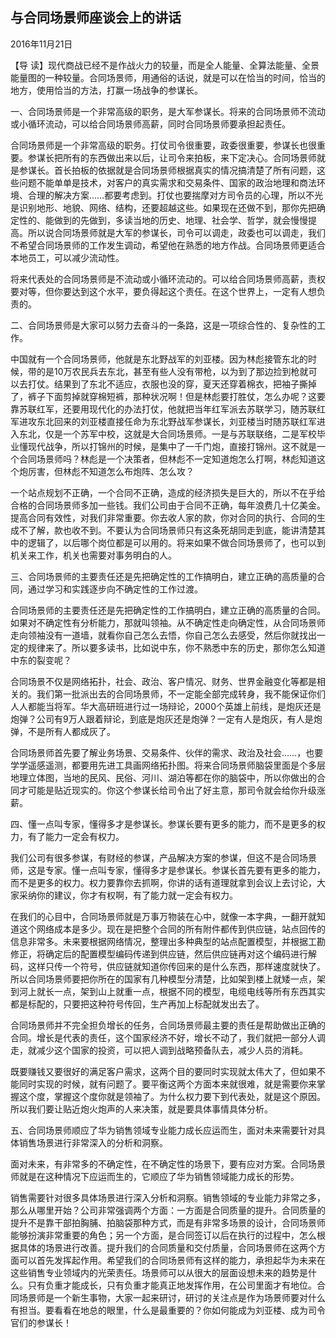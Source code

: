 ## 与合同场景师座谈会上的讲话

2016年11月21日



【导  读】现代商战已经不是作战火力的较量，而是全人能量、全算法能量、全景能量图的一种较量。合同场景师，用通俗的话说，就是可以在恰当的时间，恰当的地方，使用恰当的方法，打赢一场战争的参谋长。



一、合同场景师是一个非常高级的职务，是大军参谋长。将来的合同场景师不流动或小循环流动，可以给合同场景师高薪，同时合同场景师要承担起责任。

合同场景师是一个非常高级的职务。打仗司令很重要，政委很重要，参谋长也很重要。参谋长把所有的东西做出来以后，让司令来拍板，来下定决心。合同场景师就是参谋长。首长拍板的依据就是合同场景师根据真实的情况搞清楚了所有问题，这些问题不能单单是技术，对客户的真实需求和交易条件、国家的政治地理和商法环境、合理的解决方案……都要考虑到。打仗也要揣摩对方司令员的心理，所以不光是识别地形、地貌、网络、结构，还要超越这些。如果现在还做不到，那你先把确定性的、能做到的先做到，多读当地的历史、地理、社会学、哲学，就会慢慢提高。所以说合同场景师就是大军的参谋长，司令可以调走，政委也可以调走，我们不希望合同场景师的工作发生调动，希望他在熟悉的地方作战。合同场景师更适合本地员工，可以减少流动性。

将来代表处的合同场景师是不流动或小循环流动的。可以给合同场景师高薪，责权要对等，但你要达到这个水平，要负得起这个责任。在这个世界上，一定有人想负责的。

二、合同场景师是大家可以努力去奋斗的一条路，这是一项综合性的、复杂性的工作。

中国就有一个合同场景师，他就是东北野战军的刘亚楼。因为林彪接管东北的时候，带的是10万农民兵去东北，甚至有些人没有带枪，以为到了那边捡到枪就可以去打仗。结果到了东北不适应，衣服也没的穿，夏天还穿着棉衣，把袖子撕掉了，裤子下面剪掉就穿棉短裤，那种状况啊！但是林彪要打胜仗，怎么办呢？这要靠苏联红军，还要用现代化的办法打仗，他就把当年红军派去苏联学习，随苏联红军进攻东北回来的刘亚楼直接任命为东北野战军参谋长，刘亚楼当时随苏联红军进入东北，仅是一个苏军中校，这就是大合同场景师。一是与苏联联络，二是军校毕业懂现代战争，所以打锦州的时候，是集中了一千门炮，直接打锦州。这不就是一个合同场景师吗？林彪是一个决策者，但林彪不一定知道炮怎么打啊，林彪知道这个炮厉害，但林彪不知道怎么布炮阵、怎么攻？

一个站点规划不正确，一个合同不正确，造成的经济损失是巨大的，所以不在乎给合格的合同场景师多加一些钱。我们公司由于合同不正确，每年浪费几十亿美金。提高合同有效性，对我们非常重要。你去收人家的款，你对合同的执行、合同的生成不了解，款也收不到。不要认为合同场景师只有这条死胡同走到底，能讲清楚其中的逻辑了，以后哪个岗位都是可以用的。将来如果不做合同场景师了，也可以到机关来工作，机关也需要对事务明白的人。

三、合同场景师的主要责任还是先把确定性的工作搞明白，建立正确的高质量的合同，通过学习和实践逐步向不确定性的工作过渡。

合同场景师的主要责任还是先把确定性的工作搞明白，建立正确的高质量的合同。如果对不确定性有分析能力，那就叫领袖。从不确定性走向确定性，从合同场景师走向领袖没有一道墙，就看你自己怎么去悟，你自己怎么去感受，然后你就找出一定的规律来了。所以要多读书，比如说中东，你不熟悉中东的历史，那你怎么知道中东的裂变呢？

合同场景不仅是网络拓扑，社会、政治、客户情况、财务、世界金融变化等都是相关的。我们第一批派出去的合同场景师，不一定能全部完成转身，我不能保证你们人人都能当将军。华大高研班进行过一场辩论，2000个英雄上前线，是炮灰还是炮弹？公司有9万人跟着辩论，到底是炮灰还是炮弹？一定有人是炮灰，有人是炮弹，不是所有人都成灰了。

合同场景师首先要了解业务场景、交易条件、伙伴的需求、政治及社会……，也要学学遥感遥测，都要用先进工具画网络拓扑图。将来合同场景师脑袋里面是个多层地理立体图，当地的民风、民俗、河川、湖泊等都在你的脑袋中，所以你做出的合同才可能是贴近现实的。你这个参谋长给司令出了好主意，那司令就会给你升级涨薪。

四、懂一点叫专家，懂得多才是参谋长。参谋长要有更多的能力，而不是更多的权力，有了能力一定会有权力。

我们公司有很多参谋，有财经的参谋，产品解决方案的参谋，但这不是合同场景师，这是专家。懂一点叫专家，懂得多才是参谋长。参谋长首先要有更多的能力，而不是更多的权力。权力要靠你去抓啊，你讲的话有道理就拿到会议上去讨论，大家采纳你的建议，你才有权啊，有了能力就一定会有权力。

在我们的心目中，合同场景师就是万事万物装在心中，就像一本字典，一翻开就知道这个网络成本是多少。现在是把整个合同的所有附件都传到供应链，站点回传的信息非常多。未来要根据网络情况，整理出多种典型的站点配置模型，并根据工勘修正，将确定后的配置模型编码传递到供应链，然后供应链再对这个编码进行解码，这样只传一个符号，供应链就知道你传回来的是什么东西，那样速度就快了。所以合同场景师要把你所在的国家有几种模型分清楚，比如架到楼上就矮一点，架到河上就长一点，架到山上就重一点，根据不同的模型，电缆电线等所有东西其实都是标配的，只要把这种符号传回，生产再加上标配就发出去了。

合同场景师并不完全担负增长的任务，合同场景师最主要的责任是帮助做出正确的合同。增长是代表的责任，这个国家经济不好，增长不动了，我们就把一部分人调走，就减少这个国家的投资，可以把人调到战略预备队去，减少人员的消耗。

既要赚钱又要很好的满足客户需求，这两个目的要同时实现就太伟大了，但如果不能同时实现的时候，就有问题了。要平衡这两个方面本来就很难，就是需要你来掌握这个度，掌握这个度你就是领袖了。为什么权力要下到代表处，就是这个原因。所以我们要让贴近炮火炮声的人来决策，就是要具体事情具体分析。

五、合同场景师顺应了华为销售领域专业能力成长应运而生，面对未来需要针对具体销售场景进行非常深入的分析和洞察。

面对未来，有非常多的不确定性，在不确定性的场景下，要有应对方案。合同场景师就是在这种情况下应运而生的，它顺应了华为销售领域能力成长的形势。

销售需要针对很多具体场景进行深入分析和洞察。销售领域的专业能力非常之多，那么从哪里开始？公司非常强调两个方面：一方面是合同质量的提升。合同质量的提升不是靠干部拍胸脯、拍脑袋那种方式，而是有非常多场景的设计，合同场景师能够扮演非常重要的角色；另一个方面，是合同签订以后在执行的过程中，怎么根据具体的场景进行改善。提升我们的合同质量和交付质量，合同场景师在这两个方面可以首先发挥起作用。希望我们的合同场景师有这样的能力，承担起华为未来在这些销售专业领域内的光荣责任。场景师可以从很大的层面设想未来的趋势是什么。只有负重才能成长，只有负重才能真正地发挥作用，在公司里面才有地位。合同场景师是一个新生事物，大家一起来研讨，研讨的关注点是作为场景师要对什么有担当。要看看在地总的眼里，什么是最重要的？你如何能成为刘亚楼、成为司令官们的参谋长！
